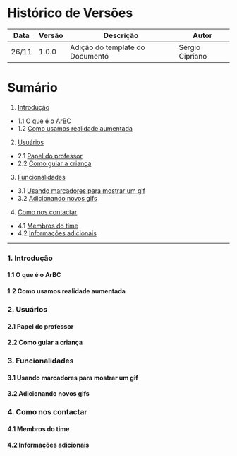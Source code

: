 # Histórico de Versões

Data|Versão|Descrição|Autor
-|-|-|-
26/11|1.0.0|Adição do template do Documento| Sérgio Cipriano|


# Sumário

1. [Introdução](#1)
  - 1.1 [O que é o ArBC](#1_1)
  - 1.2 [Como usamos realidade aumentada](#1_2)
2. [Usuários](#2)
  - 2.1 [Papel do professor](#2_1)
  - 2.2 [Como guiar a criança](#2_2)
3. [Funcionalidades](#3)
  - 3.1 [Usando marcadores para mostrar um gif](#3_1)
  - 3.2 [Adicionando novos gifs](#3_2)
4. [Como nos contactar](#4)
  - 4.1 [Membros do time](#4_1)
  - 4.2 [Informações adicionais](#4_2)
___

### 1. <a name="1">Introdução</a>

#### 1.1 <a name="1_1">O que é o ArBC</a>

#### 1.2 <a name="1_2">Como usamos realidade aumentada</a>

### 2. <a name="2">Usuários</a>

#### 2.1 <a name="2_1">Papel do professor</a>

#### 2.2 <a name="2_2">Como guiar a criança</a>

### 3. <a name="3">Funcionalidades</a>

#### 3.1 <a name="3_1">Usando marcadores para mostrar um gif</a>

#### 3.2 <a name="3_2">Adicionando novos gifs</a>

### 4. <a name="4">Como nos contactar</a>

#### 4.1 <a name="4_1">Membros do time</a>

#### 4.2 <a name="4_2">Informações adicionais</a>